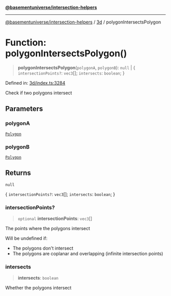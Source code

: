[**@basementuniverse/intersection-helpers**](../../README.md)

***

[@basementuniverse/intersection-helpers](../../README.md) / [3d](../README.md) / polygonIntersectsPolygon

# Function: polygonIntersectsPolygon()

> **polygonIntersectsPolygon**(`polygonA`, `polygonB`): `null` \| \{ `intersectionPoints?`: `vec3`[]; `intersects`: `boolean`; \}

Defined in: [3d/index.ts:3284](https://github.com/basementuniverse/intersection-helpers/blob/d942e5cf9ee51dc3854d6fbfe1d84a7ecd83c1ca/src/3d/index.ts#L3284)

Check if two polygons intersect

## Parameters

### polygonA

[`Polygon`](../types/type-aliases/Polygon.md)

### polygonB

[`Polygon`](../types/type-aliases/Polygon.md)

## Returns

`null`

\{ `intersectionPoints?`: `vec3`[]; `intersects`: `boolean`; \}

### intersectionPoints?

> `optional` **intersectionPoints**: `vec3`[]

The points where the polygons intersect

Will be undefined if:
- The polygons don't intersect
- The polygons are coplanar and overlapping (infinite intersection points)

### intersects

> **intersects**: `boolean`

Whether the polygons intersect
